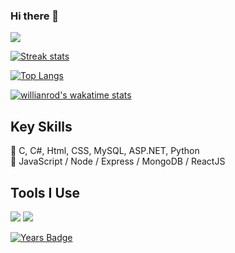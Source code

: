### Hi there 👋

<a href="https://github.com/anuraghazra/github-readme-stats">
  <img align="center" margin="20px" src="https://github-readme-stats.vercel.app/api?username=ayoubgm&hide=issues&count_private=true&include_all_commits=true&show_icons=true&theme=highcontrast" />
</a>

[![Streak stats](https://github-readme-streak-stats.herokuapp.com/?user=ayoubgm&currStreakNum=2FD3EB&fire=pink&sideLabels=F00&theme=radical)](https://github.com/ayoubgm)

[![Top Langs](https://github-readme-stats.vercel.app/api/top-langs/?username=ayoubgm&layout=compact&theme=highcontrast)](https://github.com/anuraghazra/github-readme-stats)

[![willianrod's wakatime stats](https://github-readme-stats.vercel.app/api/wakatime?username=MrBrew&layout=compact&theme=highcontrast)](https://github.com/anuraghazra/github-readme-stats)

## Key Skills
<p>
  💬 C, C#, Html, CSS, MySQL, ASP.NET, Python <br>
  📖 JavaScript / Node / Express / MongoDB / ReactJS
</p>

## Tools I Use
<p>
  <img src="https://img.shields.io/badge/VScode-007acc?logo=Visual-Studio-Code&labelColor=007acc&logoColor=ffffff" />
  <img src="https://img.shields.io/badge/Github-181717?logo=GitHub&labelColor=181717&logoColor=ffffff" />
</p>

[![Years Badge](https://badges.pufler.dev/years/ayoubgm)](https://badges.pufler.dev)
